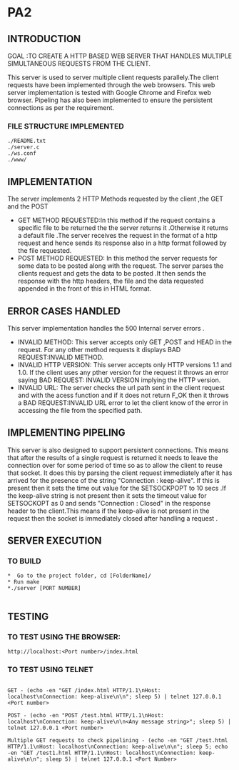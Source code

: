 # PA2
## INTRODUCTION
GOAL :TO CREATE A HTTP BASED WEB SERVER THAT HANDLES MULTIPLE SIMULTANEOUS REQUESTS FROM THE CLIENT. 

This server is used to server multiple client requests parallely.The client requests have been implemented through the web browsers. This web server implementation is tested with Google Chrome and Firefox web browser. Pipeling has also been implemented to ensure the persistent connections as per the requirement.

### FILE STRUCTURE IMPLEMENTED
```
./README.txt
./server.c
./ws.conf
./www/

```

## IMPLEMENTATION

The server implements 2 HTTP Methods requested by the client ,the GET and the POST

* GET METHOD REQUESTED:In this method if the request contains a specific file to be returned the the server returns it .Otherwise it returns a default file .The server receives the request in the format of a http request and hence sends its response also in a http format followed by the file requested.
* POST METHOD REQUESTED: In this method the server requests for some data to be posted along with the request. The server parses the clients request and gets the data to be posted .It then sends the response with the http headers, the file and the data requested appended in the front of this in HTML format.

## ERROR CASES HANDLED

This server implementation handles the 500 Internal server errors .
* INVALID METHOD: This server accepts only GET ,POST and HEAD in the request. For any other method requests it displays BAD REQUEST:INVALID METHOD.
* INVALID HTTP VERSION: This server accepts only HTTP versions 1.1 and 1.0. If the client uses any pther version for the request it throws an error saying BAD REQUEST: INVALID VERSION implying the HTTP version.
* INVALID URL: The server checks the url path sent in the client request and with the acess function and if it does not return F_OK then it throws a BAD REQUEST:INVALID URL error to let the client know of the error in accessing the file from the specified path.

## IMPLEMENTING PIPELING 
 
 This server is also designed to support persistent connections. This means that after the results of a single request is returned it needs to leave the connection over for some period of time so as to allow the client to reuse that socket. It does this by parsing the client request immediately after it has arrived for the presence of the string "Connection : keep-alive". If this is present then it sets the time out value for the SETSOCKPOPT to 10 secs .If the keep-alive string is not present then it sets the timeout value for SETSOCKOPT as 0 and sends "Connection : Closed" in the response header to the client.This means if the keep-alive is not present in the request then the socket is immediately closed after handling a request .

## SERVER EXECUTION 

### TO BUILD

```
*  Go to the project folder, cd [FolderName]/
* Run make 
*./server [PORT NUMBER]


```

 ## TESTING
 
 ### TO TEST USING THE BROWSER:
 
 ```
 http://localhost:<Port number>/index.html
 
 ```
 
### TO TEST USING TELNET

 ```
 
 GET - (echo -en "GET /index.html HTTP/1.1\nHost: localhost\nConnection: keep-alive\n\n"; sleep 5) | telnet 127.0.0.1 <Port number>

POST - (echo -en "POST /test.html HTTP/1.1\nHost: localhost\nConnection: keep-alive\n\n<Any message string>"; sleep 5) | telnet 127.0.0.1 <Port number>

Multiple GET requests to check pipelining - (echo -en "GET /test.html HTTP/1.1\nHost: localhost\nConnection: keep-alive\n\n"; sleep 5; echo -en "GET /test1.html HTTP/1.1\nHost: localhost\nConnection: keep-alive\n\n"; sleep 5) | telnet 127.0.0.1 <Port Number>

  ```
